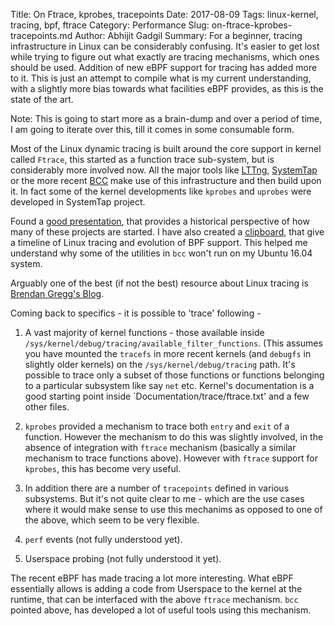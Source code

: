 Title: On Ftrace, kprobes, tracepoints
Date: 2017-08-09
Tags: linux-kernel, tracing, bpf, ftrace
Category: Performance
Slug: on-ftrace-kprobes-tracepoints.md
Author: Abhijit Gadgil
Summary: For a beginner, tracing infrastructure in Linux can be considerably confusing. It's easier to get lost while trying to figure out what exactly are tracing mechanisms, which ones should be used. Addition of new eBPF support for tracing has added more to it. This is just an attempt to compile what is my current understanding, with a slightly more bias towards what facilities eBPF provides, as this is the state of the art.

Note: This is going to start more as a brain-dump and over a period of time, I am going to iterate over this, till it comes in some consumable form.

Most of the Linux dynamic tracing is built around the core support in kernel called `Ftrace`, this started as a function trace sub-system, but is considerably more involved now. All the major tools like [LTTng](), [SystemTap]() or the more recent [BCC]() make use of this infrastructure and then build upon it. In fact some of the kernel developments like `kprobes` and `uprobes` were developed in SystemTap project.

Found a [good presentation](http://events.linuxfoundation.org/images/stories/pdf/lceu2012_zannoni.pdf), that provides a historical perspective of how many of these projects are started. I have also created a [clipboard](https://www.slideshare.net/gabhijit1/clipboards/linux-tracing), that give a timeline of Linux tracing and evolution of BPF support. This helped me understand why some of the utilities in `bcc` won't run on my Ubuntu 16.04 system.

Arguably one of the best (if not the best) resource about Linux tracing is [Brendan Gregg's Blog](http://www.brendangregg.com/).

Coming back to specifics - it is possible to 'trace' following -

1. A vast majority of kernel functions - those available inside `/sys/kernel/debug/tracing/available_filter_functions`. (This assumes you have mounted the `tracefs` in more recent kernels (and `debugfs` in slightly older kernels) on the `/sys/kernel/debug/tracing` path. It's possible to trace only a subset of those functions or functions belonging to a particular subsystem like say `net` etc. Kernel's documentation is a good starting point inside `Documentation/trace/ftrace.txt' and a few other files.

2. `kprobes` provided a mechanism to trace both `entry` and `exit` of a function. However the mechanism to do this was slightly involved, in the absence of integration with `ftrace` mechanism (basically a similar mechanism to trace functions above). However with `ftrace` support for `kprobes`, this has become very useful.

3. In addition there are a number of `tracepoints` defined in various subsystems. But it's not quite clear to me - which are the use cases where it would make sense to use this mechanims as opposed to one of the above, which seem to be very flexible.

4. `perf` events (not fully understood yet).

5. Userspace probing (not fully understood it yet).

The recent eBPF has made tracing a lot more interesting. What eBPF essentially allows is adding a code from Userspace to the kernel at the runtime, that can be interfaced with the above `ftrace` mechanism. `bcc` pointed above, has developed a lot of useful tools using this mechanism.



